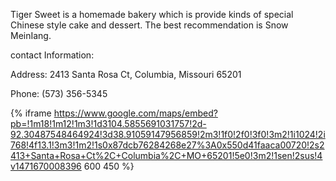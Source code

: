 Tiger Sweet is a homemade bakery which is provide kinds of special Chinese style cake and dessert. The best recommendation is Snow MeinIang.

contact Information:

Address: 2413 Santa Rosa Ct, Columbia, Missouri 65201

Phone: (573) 356-5345

{% iframe https://www.google.com/maps/embed?pb=!1m18!1m12!1m3!1d3104.5855691031757!2d-92.30487548464924!3d38.91059147956859!2m3!1f0!2f0!3f0!3m2!1i1024!2i768!4f13.1!3m3!1m2!1s0x87dcb76284268e27%3A0x550d41faaca00720!2s2413+Santa+Rosa+Ct%2C+Columbia%2C+MO+65201!5e0!3m2!1sen!2sus!4v1471670008396 600 450  %}
